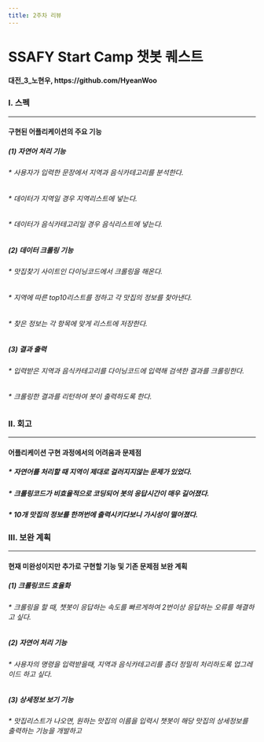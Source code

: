 ```yaml
---
title: 2주차 리뷰
---
```


<h1> SSAFY Start Camp 챗봇 퀘스트
  
  <h4> 대전_3_노현우, https://github.com/HyeanWoo




<h3> I. 스펙

* * *
  
<h4> 구현된 어플리케이션의 주요 기능

<h5> (1) 자연어 처리 기능

  <h6> * 사용자가 입력한 문장에서 지역과 음식카테고리를 분석한다.
  <h6> * 데이터가 지역일 경우 지역리스트에 넣는다.
  <h6> * 데이터가 음식카테고리일 경우 음식리스트에 넣는다.
  
<h5> (2) 데이터 크롤링 기능

  <h6> * 맛집찾기 사이트인 다이닝코드에서 크롤링을 해온다.
  <h6> * 지역에 따른 top10리스트를 정하고 각 맛집의 정보를 찾아낸다.
  <h6> * 찾은 정보는 각 항목에 맞게 리스트에 저장한다.
  
<h5> (3) 결과 출력

  <h6> * 입력받은 지역과 음식카테고리를 다이닝코드에 입력해 검색한 결과를 크롤링한다.
  <h6> * 크롤링한 결과를 리턴하여 봇이 출력하도록 한다.
  
  
  
<h3> II. 회고
  
* * *
  
<h4> 어플리케이션 구현 과정에서의 어려움과 문제점

  <h5> * 자연어를 처리할 때 지역이 제대로 걸러지지않는 문제가 있었다.
  <h5> * 크롤링코드가 비효율적으로 코딩되어 봇의 응답시간이 매우 길어졌다.
  <h5> * 10개 맛집의 정보를 한꺼번에 출력시키다보니 가시성이 떨어졌다.
  
  
  
<h3> III. 보완 계획
  
* * *
  
<h4> 현재 미완성이지만 추가로 구현할 기능 및 기존 문제점 보완 계획

<h5> (1) 크롤링코드 효율화

  <h6> * 크롤링을 할 때, 챗봇이 응답하는 속도를 빠르게하여 2번이상 응답하는 오류를 해결하고 싶다.
  
<h5> (2) 자연어 처리 기능

  <h6> * 사용자의 명령을 입력받을때, 지역과 음식카테고리를 좀더 정밀히 처리하도록 업그레이드 하고 싶다.
  
<h5> (3) 상세정보 보기 기능

  <h6> * 맛집리스트가 나오면, 원하는 맛집의 이름을 입력시 챗봇이 해당 맛집의 상세정보를 출력하는 기능을 개발하고 
